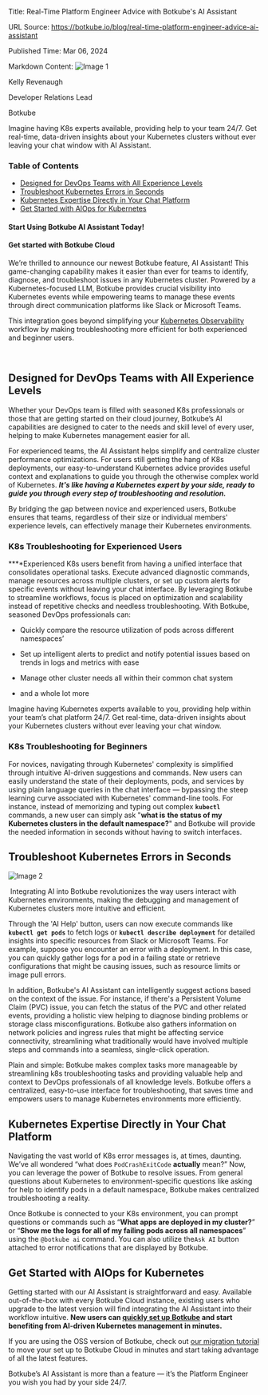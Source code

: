 Title: Real-Time Platform Engineer Advice with Botkube's AI Assistant

URL Source: https://botkube.io/blog/real-time-platform-engineer-advice-ai-assistant

Published Time: Mar 06, 2024

Markdown Content:
![Image 1](https://assets-global.website-files.com/634fabb21508d6c9db9bc46f/636df3fb36b4e60920a3b1b2_hPLC9itV8zp-raGDFmvOZMfn2hV8RFcl237qzT8Wa1g.jpeg)

Kelly Revenaugh

Developer Relations Lead

Botkube

Imagine having K8s experts available, providing help to your team 24/7. Get real-time, data-driven insights about your Kubernetes clusters without ever leaving your chat window with AI Assistant.

### Table of Contents

*   [Designed for DevOps Teams with All Experience Levels](#designed-for-devops-teams-with-all-experience-levels)
*   [Troubleshoot Kubernetes Errors in Seconds](#troubleshoot-kubernetes-errors-in-seconds)
*   [Kubernetes Expertise Directly in Your Chat Platform](#kubernetes-expertise-directly-in-your-chat-platform)
*   [Get Started with AIOps for Kubernetes](#get-started-with-aiops-for-kubernetes)

#### Start Using Botkube AI Assistant Today!

#### Get started with Botkube Cloud

We’re thrilled to announce our newest Botkube feature, AI Assistant! This game-changing capability makes it easier than ever for teams to identify, diagnose, and troubleshoot issues in any Kubernetes cluster. Powered by a Kubernetes-focused LLM, Botkube provides crucial visibility into Kubernetes events while empowering teams to manage these events through direct communication platforms like Slack or Microsoft Teams.

This integration goes beyond simplifying your [Kubernetes Observability](https://botkube.io/learn/kubernetes-observability-best-practices) workflow by making troubleshooting more efficient for both experienced and beginner users.

‍

Designed for DevOps Teams with All Experience Levels
----------------------------------------------------

Whether your DevOps team is filled with seasoned K8s professionals or those that are getting started on their cloud journey, Botkube’s AI capabilities are designed to cater to the needs and skill level of every user, helping to make Kubernetes management easier for all.

For experienced teams, the AI Assistant helps simplify and centralize cluster performance optimizations. For users still getting the hang of K8s deployments, our easy-to-understand Kubernetes advice provides useful context and explanations to guide you through the otherwise complex world of Kubernetes. **_It's like having a Kubernetes expert by your side, ready to guide you through every step of troubleshooting and resolution._**

By bridging the gap between novice and experienced users, Botkube ensures that teams, regardless of their size or individual members' experience levels, can effectively manage their Kubernetes environments.

### K8s Troubleshooting for Experienced Users

**‍**Experienced K8s users benefit from having a unified interface that consolidates operational tasks. Execute advanced diagnostic commands, manage resources across multiple clusters, or set up custom alerts for specific events without leaving your chat interface. By leveraging Botkube to streamline workflows, focus is placed on optimization and scalability instead of repetitive checks and needless troubleshooting. With Botkube, seasoned DevOps professionals can:

*   Quickly compare the resource utilization of pods across different namespaces’
    
*   Set up intelligent alerts to predict and notify potential issues based on trends in logs and metrics with ease
    
*   Manage other cluster needs all within their common chat system
    
*   and a whole lot more
    

Imagine having Kubernetes experts available to you, providing help within your team’s chat platform 24/7. Get real-time, data-driven insights about your Kubernetes clusters without ever leaving your chat window.

### K8s Troubleshooting for Beginners

For novices, navigating through Kubernetes' complexity is simplified through intuitive AI-driven suggestions and commands. New users can easily understand the state of their deployments, pods, and services by using plain language queries in the chat interface — bypassing the steep learning curve associated with Kubernetes' command-line tools. For instance, instead of memorizing and typing out complex **`kubectl`** commands, a new user can simply ask "__what is__ __the status of my Kubernetes clusters in the default namespace?__" and Botkube will provide the needed information in seconds without having to switch interfaces.

Troubleshoot Kubernetes Errors in Seconds
-----------------------------------------

![Image 2](https://assets-global.website-files.com/634fabb21508d6c9db9bc46f/65ea186bc6cc4a02d07a8679_screens1hot.png)

‍ Integrating AI into Botkube revolutionizes the way users interact with Kubernetes environments, making the debugging and management of Kubernetes clusters more intuitive and efficient.

Through the 'AI Help' button, users can now execute commands like **`kubectl get pods`** to fetch logs or **`kubectl describe deployment`** for detailed insights into specific resources from Slack or Microsoft Teams. For example, suppose you encounter an error with a deployment. In this case, you can quickly gather logs for a pod in a failing state or retrieve configurations that might be causing issues, such as resource limits or image pull errors.

In addition, Botkube's AI Assistant can intelligently suggest actions based on the context of the issue. For instance, if there's a Persistent Volume Claim (PVC) issue, you can fetch the status of the PVC and other related events, providing a holistic view helping to diagnose binding problems or storage class misconfigurations. Botkube also gathers information on network policies and ingress rules that might be affecting service connectivity, streamlining what traditionally would have involved multiple steps and commands into a seamless, single-click operation.

Plain and simple: Botkube makes complex tasks more manageable by streamlining k8s troubleshooting tasks and providing valuable help and context to DevOps professionals of all knowledge levels. Botkube offers a centralized, easy-to-use interface for troubleshooting, that saves time and empowers users to manage Kubernetes environments more efficiently.

Kubernetes Expertise Directly in Your Chat Platform
---------------------------------------------------

Navigating the vast world of K8s error messages is, at times, daunting. We’ve all wondered “what does `PodCrashExitCode` __actually__ mean?” Now, you can leverage the power of Botkube to resolve issues. From general questions about Kubernetes to environment-specific questions like asking for help to identify pods in a default namespace, Botkube makes centralized troubleshooting a reality.

Once Botkube is connected to your K8s environment, you can prompt questions or commands such as “__What apps are deployed in my cluster?__” or “__Show me the logs for all of my failing pods across all namespaces__” using the `@botkube ai` command. You can also utilize the`Ask AI` button attached to error notifications that are displayed by Botkube.

Get Started with AIOps for Kubernetes
-------------------------------------

Getting started with our AI Assistant is straightforward and easy. Available out-of-the-box with every Botkube Cloud instance, existing users who upgrade to the latest version will find integrating the AI Assistant into their workflow intuitive. **New users can [quickly set up Botkube](http://app.botkube.io/) and start benefiting from AI-driven Kubernetes management in minutes.**

If you are using the OSS version of Botkube, check out [our migration tutorial](https://docs.botkube.io/cli/migrating-installation-to-botkube-cloud) to move your set up to Botkube Cloud in minutes and start taking advantage of all the latest features.

Botkube’s AI Assistant is more than a feature — it’s the Platform Engineer you wish you had by your side 24/7.
